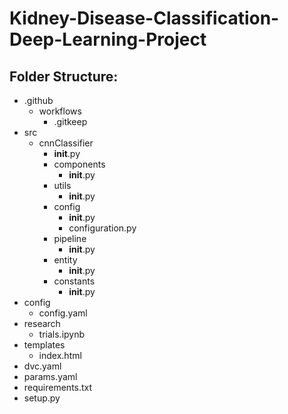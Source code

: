 # Kidney-Disease-Classification-Deep-Learning-Project

## Folder Structure:

- .github
  - workflows
    - .gitkeep
- src
  - cnnClassifier
    - __init__.py
    - components
      - __init__.py
    - utils
      - __init__.py
    - config
      - __init__.py
      - configuration.py
    - pipeline
      - __init__.py
    - entity
      - __init__.py
    - constants
      - __init__.py
- config
  - config.yaml
- research
  - trials.ipynb
- templates
  - index.html
- dvc.yaml
- params.yaml
- requirements.txt
- setup.py
